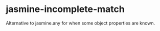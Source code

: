 jasmine-incomplete-match
========================

Alternative to jasmine.any for when some object properties are known.
